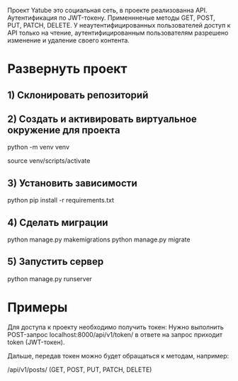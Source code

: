 Проект Yatube это социальная сеть, в проекте реализованна API.
Аутентификация по JWT-токену. Применнненые методы GET, POST, PUT, PATCH, DELETE.
У неаутентифицированных пользователей доступ к API только на чтение, аутентифицированным пользователям разрешено изменение и удаление своего контента.
# Развернуть проект

## 1) Склонировать репозиторий
## 2) Создать и активировать виртуальное окружение для проекта

python -m venv venv

source venv/scripts/activate
## 3) Установить зависимости
python pip install -r requirements.txt

## 4) Сделать миграции
python manage.py makemigrations
python manage.py migrate

## 5) Запустить сервер
python manage.py runserver

# Примеры

Для доступа к проекту необходимо получить токен: 
Нужно выполнить POST-запрос localhost:8000/api/v1/token/ в ответе на запрос приходит token (JWT-токен).

Дальше, передав токен можно будет обращаться к методам, например: 

/api/v1/posts/ (GET, POST, PUT, PATCH, DELETE)